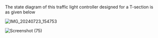  The state diagram of this traffic light controller designed for a T-section is as given below
  
  ![IMG_20240723_154753](https://github.com/user-attachments/assets/0b051137-4ca2-4753-bde8-cad7b3b48edd)


  ![Screenshot (75)](https://github.com/psychingshadow/Traffic-Light-Controller/assets/121498733/0870527e-ba2a-4fe4-bd4a-77cd092dc87e)
